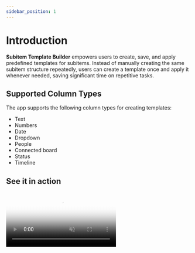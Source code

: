 ```yaml
---
sidebar_position: 1
---
```


# Introduction

**Subitem Template Builder** empowers users to create, save, and apply predefined templates for subitems. Instead of manually creating the same subitem structure repeatedly, users can create a template once and apply it whenever needed, saving significant time on repetitive tasks.

## Supported Column Types

The app supports the following column types for creating templates:

- Text
- Numbers
- Date
- Dropdown
- People
- Connected board
- Status
- Timeline

## See it in action

<div style={{textAlign: 'center', marginBottom: '2rem'}}>
  <video
    src="/videos/Demo_ApplyingTemplate_720.mp4"
    controls
    muted
    playsInline
    poster="/img/HomePageScreenshot_1.png"
    style={{maxWidth: '100%', height: 'auto', borderRadius: '8px', boxShadow: '0 4px 12px rgba(0,0,0,0.1)'}}
  />
  <p style={{fontSize: '0.9rem', color: '#666'}}>If the video doesn't load, you can <a href="/videos/Demo_ApplyingTemplate_720.mp4">download it here</a>.</p>
</div>
